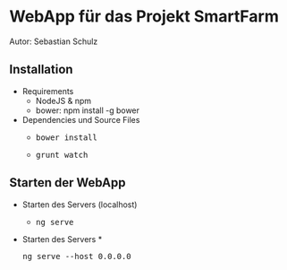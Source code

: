 # WebApp f&uuml;r das Projekt SmartFarm

Autor: Sebastian Schulz 

## Installation

* Requirements
	* NodeJS &amp; npm
	* bower: npm install -g bower
* Dependencies und Source Files
	* <pre>bower install</pre>
    * <pre>grunt watch</pre>
	
## Starten der WebApp

* Starten des Servers (localhost)
    * <pre>ng serve</pre>
* Starten des Servers
    *<pre>ng serve --host 0.0.0.0</pre>